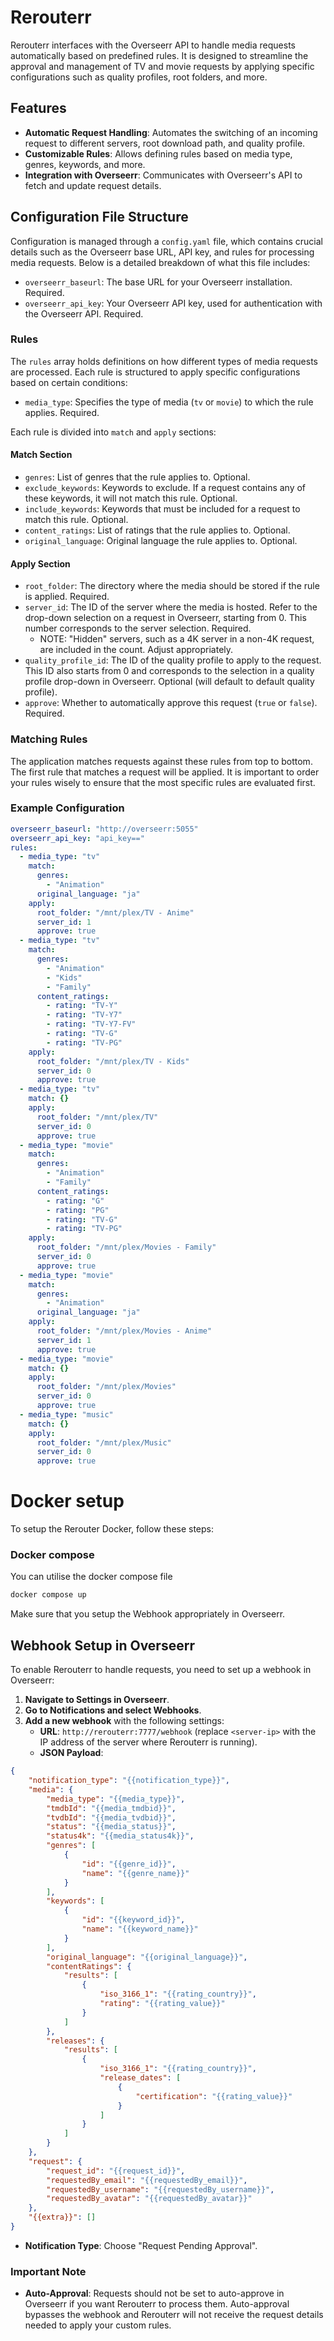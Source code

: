 # Rerouterr

Rerouterr interfaces with the Overseerr API to handle media requests automatically based on predefined rules. It is designed to streamline the approval and management of TV and movie requests by applying specific configurations such as quality profiles, root folders, and more.

## Features

- **Automatic Request Handling**: Automates the switching of an incoming request to different servers, root download path, and quality profile.
- **Customizable Rules**: Allows defining rules based on media type, genres, keywords, and more.
- **Integration with Overseerr**: Communicates with Overseerr's API to fetch and update request details.

## Configuration File Structure

Configuration is managed through a `config.yaml` file, which contains crucial details such as the Overseerr base URL, API key, and rules for processing media requests. Below is a detailed breakdown of what this file includes:

- `overseerr_baseurl`: The base URL for your Overseerr installation. Required.
- `overseerr_api_key`: Your Overseerr API key, used for authentication with the Overseerr API. Required.

### Rules

The `rules` array holds definitions on how different types of media requests are processed. Each rule is structured to apply specific configurations based on certain conditions:

- `media_type`: Specifies the type of media (`tv` or `movie`) to which the rule applies. Required.

Each rule is divided into `match` and `apply` sections:

#### Match Section
- `genres`: List of genres that the rule applies to. Optional.
- `exclude_keywords`: Keywords to exclude. If a request contains any of these keywords, it will not match this rule. Optional.
- `include_keywords`: Keywords that must be included for a request to match this rule. Optional.
- `content_ratings`: List of ratings that the rule applies to. Optional.
- `original_language`: Original language the rule applies to. Optional.

#### Apply Section
- `root_folder`: The directory where the media should be stored if the rule is applied. Required.
- `server_id`: The ID of the server where the media is hosted. Refer to the drop-down selection on a request in Overseerr, starting from 0. This number corresponds to the server selection. Required.
   - NOTE: "Hidden" servers, such as a 4K server in a non-4K request, are included in the count. Adjust appropriately. 
- `quality_profile_id`: The ID of the quality profile to apply to the request. This ID also starts from 0 and corresponds to the selection in a quality profile drop-down in Overseerr. Optional (will default to default quality profile).
- `approve`: Whether to automatically approve this request (`true` or `false`). Required.

### Matching Rules

The application matches requests against these rules from top to bottom. The first rule that matches a request will be applied. It is important to order your rules wisely to ensure that the most specific rules are evaluated first.

### Example Configuration
```yml
overseerr_baseurl: "http://overseerr:5055"
overseerr_api_key: "api_key=="
rules:
  - media_type: "tv"
    match:
      genres:
        - "Animation"
      original_language: "ja"
    apply:
      root_folder: "/mnt/plex/TV - Anime"
      server_id: 1
      approve: true
  - media_type: "tv"
    match:
      genres:
        - "Animation"
        - "Kids"
        - "Family"
      content_ratings:
        - rating: "TV-Y"
        - rating: "TV-Y7"
        - rating: "TV-Y7-FV"
        - rating: "TV-G"
        - rating: "TV-PG"
    apply:
      root_folder: "/mnt/plex/TV - Kids"
      server_id: 0
      approve: true
  - media_type: "tv"
    match: {}
    apply:
      root_folder: "/mnt/plex/TV"
      server_id: 0
      approve: true
  - media_type: "movie"
    match:
      genres:
        - "Animation"
        - "Family"
      content_ratings:
        - rating: "G"
        - rating: "PG"
        - rating: "TV-G"
        - rating: "TV-PG"
    apply:
      root_folder: "/mnt/plex/Movies - Family"
      server_id: 0
      approve: true
  - media_type: "movie"
    match:
      genres:
        - "Animation"
      original_language: "ja"
    apply:
      root_folder: "/mnt/plex/Movies - Anime"
      server_id: 1
      approve: true
  - media_type: "movie"
    match: {}
    apply:
      root_folder: "/mnt/plex/Movies"
      server_id: 0
      approve: true
  - media_type: "music"
    match: {}
    apply:
      root_folder: "/mnt/plex/Music"
      server_id: 0
      approve: true
```
# Docker setup

To setup the Rerouter Docker, follow these steps:

### Docker compose
You can utilise the docker compose file
```bash
docker compose up
```
Make sure that you setup the Webhook appropriately in Overseerr.

## Webhook Setup in Overseerr

To enable Rerouterr to handle requests, you need to set up a webhook in Overseerr:

1. **Navigate to Settings in Overseerr**.
2. **Go to Notifications and select Webhooks**.
3. **Add a new webhook** with the following settings:
   - **URL**: `http://rerouterr:7777/webhook` (replace `<server-ip>` with the IP address of the server where Rerouterr is running).
   - **JSON Payload**:
```json
{
    "notification_type": "{{notification_type}}",
    "media": {
        "media_type": "{{media_type}}",
        "tmdbId": "{{media_tmdbid}}",
        "tvdbId": "{{media_tvdbid}}",
        "status": "{{media_status}}",
        "status4k": "{{media_status4k}}",
        "genres": [
            {
                "id": "{{genre_id}}",
                "name": "{{genre_name}}"
            }
        ],
        "keywords": [
            {
                "id": "{{keyword_id}}",
                "name": "{{keyword_name}}"
            }
        ],
        "original_language": "{{original_language}}",
        "contentRatings": {
            "results": [
                {
                    "iso_3166_1": "{{rating_country}}",
                    "rating": "{{rating_value}}"
                }
            ]
        },
        "releases": {
            "results": [
                {
                    "iso_3166_1": "{{rating_country}}",
                    "release_dates": [
                        {
                            "certification": "{{rating_value}}"
                        }
                    ]
                }
            ]
        }
    },
    "request": {
        "request_id": "{{request_id}}",
        "requestedBy_email": "{{requestedBy_email}}",
        "requestedBy_username": "{{requestedBy_username}}",
        "requestedBy_avatar": "{{requestedBy_avatar}}"
    },
    "{{extra}}": []
}
```
   - **Notification Type**: Choose "Request Pending Approval".

### Important Note

- **Auto-Approval**: Requests should not be set to auto-approve in Overseerr if you want Rerouterr to process them. Auto-approval bypasses the webhook and Rerouterr will not receive the request details needed to apply your custom rules.
